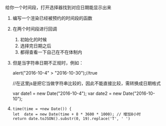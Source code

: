 给你一个时间段，打开选择器找到对应日期能显示出来

1. 编写一个渲染已经被预约的时间段的函数

2. 在两个时间段进行回调

   1. 初始化的时候
   2. 选择完日期之后
   3. 都得查看一下自己在不在体制内

3. 但是当字符串日期不正规时，例如：

   alert("2016-10-4" > "2016-10-30");//true

   //在这里js是把它当做字符串比较的，因此不能直接比较，需转换成日期格式

   var date1 = new Date("2016-10-4");
   var date2 = new Date("2016-10-10");

4. ```
   time(time = +new Date()) {
   let  date = new Date(time + 8 * 3600 * 1000); // 增加8小时
   return date.toJSON().substr(0, 19).replace('T', ' ')
   ```

